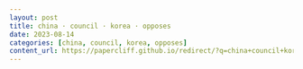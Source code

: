 ```yaml
---
layout: post
title: china · council · korea · opposes
date: 2023-08-14
categories: [china, council, korea, opposes]
content_url: https://papercliff.github.io/redirect/?q=china+council+korea+opposes&tbs=cdr:1,cd_min:8/13/2023,cd_max:8/15/2023
---
```

